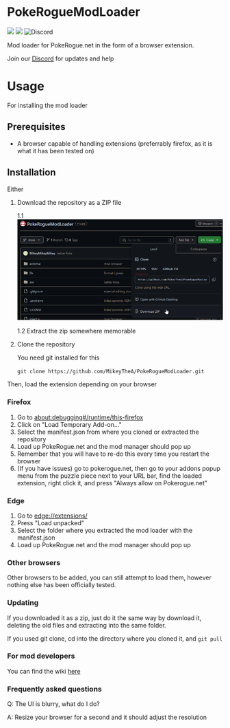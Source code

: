 # PokeRogueModLoader
![](https://img.shields.io/github/stars/MikeyTheA/PokeRogueModLoader) ![](https://img.shields.io/github/issues/MikeyTheA/PokeRogueModLoader) ![Discord](https://img.shields.io/discord/1251472855191916618)


Mod loader for PokeRogue.net in the form of a browser extension.

Join our [Discord](https://discord.com/invite/M8suCFtF7c) for updates and help

# Usage

For installing the mod loader

## Prerequisites

* A browser capable of handling extensions (preferrably firefox, as it is what it has been tested on)

## Installation

Either
1. Download the repository as a ZIP file

	1.1 ![Download zip](pictures/downloadzip.png)

	1.2 Extract the zip somewhere memorable
2. Clone the repository

	You need git installed for this

	`git clone https://github.com/MikeyTheA/PokeRogueModLoader.git`

Then, load the extension depending on your browser

### Firefox

1. Go to [about:debugging#/runtime/this-firefox](about:debugging#/runtime/this-firefox)
2. Click on "Load Temporary Add-on..."
3. Select the manifest.json from where you cloned or extracted the repository
4. Load up PokeRogue.net and the mod manager should pop up
5. Remember that you will have to re-do this every time you restart the browser
6. (If you have issues) go to pokerogue.net, then go to your addons popup menu from the puzzle piece next to your URL bar, find the loaded extension, right click it, and press "Always allow on Pokerogue.net"

### Edge

1. Go to [edge://extensions/](edge://extensions/)
2. Press "Load unpacked"
3. Select the folder where you extracted the mod loader with the manifest.json
4. Load up PokeRogue.net and the mod manager should pop up

### Other browsers

Other browsers to be added, you can still attempt to load them, however nothing else has been officially tested.


### Updating

If you downloaded it as a zip, just do it the same way by download it, deleting the old files and extracting into the same folder.

If you used git clone, cd into the directory where you cloned it, and `git pull`

### For mod developers

You can find the wiki [here](https://github.com/MikeyTheA/PokeRogueModLoader/wiki)

### Frequently asked questions

Q: The UI is blurry, what do I do?

A: Resize your browser for a second and it should adjust the resolution